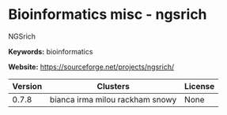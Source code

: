 # Bioinformatics misc - ngsrich

NGSrich

**Keywords:** bioinformatics

**Website:** <https://sourceforge.net/projects/ngsrich/>

| Version | Clusters | License |
| ------- | -------- | ------- |
| 0.7.8 | bianca irma milou rackham snowy | None |
